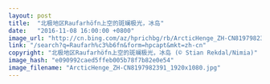 ```yaml
---
layout: post
title:  "北极地区Raufarhöfn上空的斑斓极光，冰岛"
date:   "2016-11-08 16:00:00 +0800"
image_url: "http://cn.bing.com/az/hprichbg/rb/ArcticHenge_ZH-CN8197982391_1920x1080.jpg"
link: "/search?q=Raufarh%c3%b6fn&form=hpcapt&mkt=zh-cn"
copyright: "北极地区Raufarhöfn上空的斑斓极光，冰岛 (© Stian Rekdal/Nimia)"
image_hash: "e090992caed5ffeb005b78f7b82e0e54"
image_filename: "ArcticHenge_ZH-CN8197982391_1920x1080.jpg"
---
```

